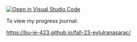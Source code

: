 [![Open in Visual Studio Code](https://classroom.github.com/assets/open-in-vscode-718a45dd9cf7e7f842a935f5ebbe5719a5e09af4491e668f4dbf3b35d5cca122.svg)](https://classroom.github.com/online_ide?assignment_repo_id=12292806&assignment_repo_type=AssignmentRepo)

To view my progress journal:

https://bu-ie-423.github.io/fall-23-eylulranasarac/ 
